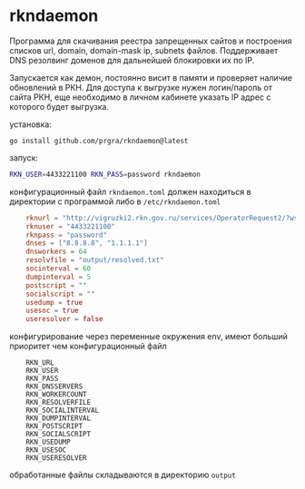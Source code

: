 # rkndaemon

Программа для скачивания реестра запрещенных сайтов и построения списков url, domain, domain-mask ip, subnets файлов.
Поддерживает DNS резолвинг доменов для дальнейшей блокировки их по IP.

Запускается как демон, постоянно висит в памяти и проверяет наличие обновлений в РКН.
Для доступа к выгрузке нужен логин/пароль от сайта РКН, еще необходимо в личном кабинете указать IP адрес с которого будет выгрузка.


установка:

`go install github.com/prgra/rkndaemon@latest`


запуск:

```bash
RKN_USER=4433221100 RKN_PASS=password rkndaemon
```

конфигурационный файл `rkndaemon.toml` должен находиться в директории с программой либо в `/etc/rkndaemon.toml`

```toml
	rknurl = "http://vigruzki2.rkn.gov.ru/services/OperatorRequest2/?wsdl"
	rknuser = "4433221100"
	rknpass = "password"
	dnses = ["8.8.8.8", "1.1.1.1"]
	dnsworkers = 64
	resolvfile = "output/resolved.txt"
	socinterval = 60
	dumpinterval = 5
	postscript = ""
	socialscript = ""
	usedump = true
	usesoc = true
	useresolver = false
```

конфигурирование через переменные окружения env, имеют больший приоритет чем конфигурационный файл

```
	RKN_URL
	RKN_USER
	RKN_PASS
	RKN_DNSSERVERS
	RKN_WORKERCOUNT
	RKN_RESOLVERFILE
	RKN_SOCIALINTERVAL
	RKN_DUMPINTERVAL
	RKN_POSTSCRIPT
	RKN_SOCIALSCRIPT
	RKN_USEDUMP
	RKN_USESOC
	RKN_USERESOLVER
```
обработанные файлы складываются в директорию `output`